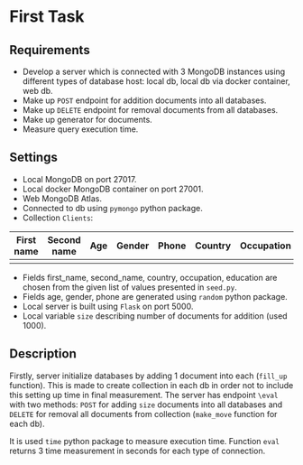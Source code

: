 # First Task
## Requirements
 - Develop a server which is connected with 3 MongoDB instances using different types of database host: local db, local db via docker container, web db.
 - Make up `POST` endpoint for addition documents into all databases.
 - Make up `DELETE` endpoint for removal documents from all databases.
 - Make up generator for documents.
 - Measure query execution time.
## Settings
- Local MongoDB on port 27017.
- Local docker MongoDB container on port 27001.
- Web MongoDB Atlas.
- Connected to db using `pymongo` python package.
- Collection `Clients`:

| First name | Second name | Age | Gender | Phone | Country | Occupation | Education |
| ---------- | ----------- | --- | ------ | ----- | ------- | ---------- | --------- |
|            |             |     |        |       |         |            |           |
- Fields first_name, second_name, country, occupation, education are chosen from the given list of values presented in `seed.py`.
- Fields age, gender, phone are generated using `random` python package.
- Local server is built using `Flask` on port 5000.
- Local variable `size` describing number of documents for addition (used 1000).
## Description
Firstly, server initialize databases by adding 1 document into each (`fill_up` function). This is made to create collection in each db in order not to include this setting up time in final measurement. The server has endpoint `\eval` with two methods: `POST` for adding `size` documents into all databases and `DELETE` for removal all documents from collection (`make_move` function for each db).

It is used `time` python package to measure execution time. Function `eval` returns 3 time measurement in seconds for each type of connection.
